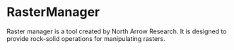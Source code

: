# RasterManager

Raster manager is a tool created by North Arrow Research. It is designed to provide rock-solid operations for manipulating rasters.
